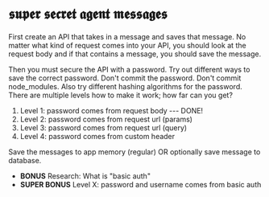 # 𝖘𝖚𝖕𝖊𝖗 𝖘𝖊𝖈𝖗𝖊𝖙 𝖆𝖌𝖊𝖓𝖙 𝖒𝖊𝖘𝖘𝖆𝖌𝖊𝖘

First create an API that takes in a message and saves that message. No matter what kind of request comes into your API, you should look at the request body and if that contains a message, you should save the message.

Then you must secure the API with a password. Try out different ways to save the correct password. Don't commit the password. Don't commit node_modules. Also try different hashing algorithms for the password. There are multiple levels how to make it work; how far can you get?

1. Level 1: password comes from request body --- DONE!
2. Level 2: password comes from request url (params)
3. Level 3: password comes from request url (query)
4. Level 4: password comes from custom header

Save the messages to app memory (regular) OR optionally save message to database.

- **BONUS** Research: What is "basic auth"
- **SUPER BONUS** Level X: password and username comes from basic auth
